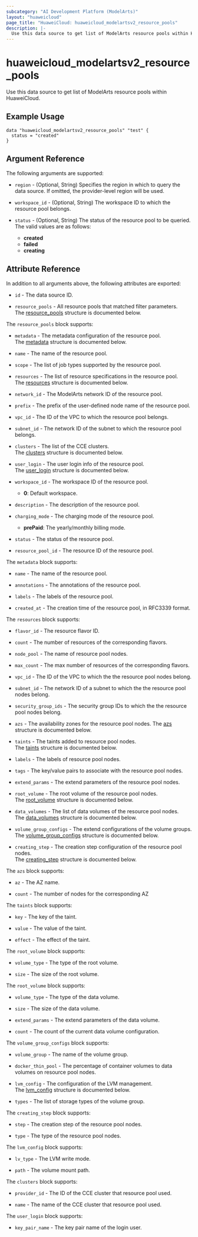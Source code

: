 ```yaml
---
subcategory: "AI Development Platform (ModelArts)"
layout: "huaweicloud"
page_title: "HuaweiCloud: huaweicloud_modelartsv2_resource_pools"
description: |-
  Use this data source to get list of ModelArts resource pools within HuaweiCloud.
---
```


# huaweicloud_modelartsv2_resource_pools

Use this data source to get list of ModelArts resource pools within HuaweiCloud.

## Example Usage

```hcl
data "huaweicloud_modelartsv2_resource_pools" "test" {
  status = "created"
}
```

## Argument Reference

The following arguments are supported:

* `region` - (Optional, String) Specifies the region in which to query the data source.
  If omitted, the provider-level region will be used.

* `workspace_id` - (Optional, String) The workspace ID to which the resource pool belongs.

* `status` - (Optional, String) The status of the resource pool to be queried.  
  The valid values are as follows:
  + **created**
  + **failed**
  + **creating**

## Attribute Reference

In addition to all arguments above, the following attributes are exported:

* `id` - The data source ID.

* `resource_pools` - All resource pools that matched filter parameters.  
  The [resource_pools](#modelarts_resource_pools) structure is documented below.

<a name="modelarts_resource_pools"></a>
The `resource_pools` block supports:

* `metadata` - The metadata configuration of the resource pool.  
  The [metadata](#modelarts_resource_pool_metadata) structure is documented below.

* `name` - The name of the resource pool.

* `scope` - The list of job types supported by the resource pool.

* `resources` - The list of resource specifications in the resource pool.  
  The [resources](#modelarts_resource_pool_resources) structure is documented below.

* `network_id` - The ModelArts network ID of the resource pool.

* `prefix` - The prefix of the user-defined node name of the resource pool.

* `vpc_id` - The ID of the VPC to which the resource pool belongs.

* `subnet_id` - The network ID of the subnet to which the resource pool belongs.

* `clusters` - The list of the CCE clusters.  
  The [clusters](#modelarts_resource_pool_clusters) structure is documented below.

* `user_login` - The user login info of the resource pool.  
  The [user_login](#modelarts_resource_pool_user_login) structure is documented below.

* `workspace_id` - The workspace ID of the resource pool.
  + **0**: Default workspace.

* `description` - The description of the resource pool.

* `charging_mode` - The charging mode of the resource pool.
  + **prePaid**: The yearly/monthly billing mode.

* `status` - The status of the resource pool.

* `resource_pool_id` - The resource ID of the resource pool.

<a name="modelarts_resource_pool_metadata"></a>
The `metadata` block supports:

* `name` - The name of the resource pool.

* `annotations` - The annotations of the resource pool.

* `labels` - The labels of the resource pool.

* `created_at` - The creation time of the resource pool, in RFC3339 format.

<a name="modelarts_resource_pool_resources"></a>
The `resources` block supports:

* `flavor_id` - The resource flavor ID.

* `count` - The number of resources of the corresponding flavors.

* `node_pool` - The name of resource pool nodes.

* `max_count` - The max number of resources of the corresponding flavors.

* `vpc_id` - The ID of the VPC to which the the resource pool nodes belong.

* `subnet_id` - The network ID of a subnet to which the the resource pool nodes belong.

* `security_group_ids` - The security group IDs to which the the resource pool nodes belong.

* `azs` - The availability zones for the resource pool nodes.
  The [azs](#modelarts_resource_pool_resource_azs) structure is documented below.

* `taints` - The taints added to resource pool nodes.  
  The [taints](#modelarts_resource_pool_resource_taints) structure is documented below.

* `labels` - The labels of resource pool nodes.

* `tags` - The key/value pairs to associate with the resource pool nodes.

* `extend_params` - The extend parameters of the resource pool nodes.

* `root_volume` - The root volume of the resource pool nodes.  
  The [root_volume](#modelarts_resource_pool_resource_root_volume) structure is documented below.

* `data_volumes` - The list of data volumes of the resource pool nodes.  
  The [data_volumes](#modelarts_resource_pool_resource_data_volumes) structure is documented below.

* `volume_group_configs` - The extend configurations of the volume groups.  
  The [volume_group_configs](#modelarts_resource_pool_resource_volume_group_configs) structure is documented below.

* `creating_step` - The creation step configuration of the resource pool nodes.  
  The [creating_step](#data_modelarts_resource_pool_resource_creating_step) structure is documented below.

<a name="modelarts_resource_pool_resource_azs"></a>
The `azs` block supports:

* `az` - The AZ name.

* `count` - The number of nodes for the corresponding AZ

<a name="modelarts_resource_pool_resource_taints"></a>
The `taints` block supports:

* `key` - The key of the taint.

* `value` - The value of the taint.

* `effect` - The effect of the taint.

<a name="modelarts_resource_pool_resource_root_volume"></a>
The `root_volume` block supports:

* `volume_type` - The type of the root volume.

* `size` - The size of the root volume.

<a name="modelarts_resource_pool_resource_data_volumes"></a>
The `root_volume` block supports:

* `volume_type` - The type of the data volume.

* `size` - The size of the data volume.

* `extend_params` - The extend parameters of the data volume.

* `count` - The count of the current data volume configuration.

<a name="modelarts_resource_pool_resource_volume_group_configs"></a>
The `volume_group_configs` block supports:

* `volume_group` - The name of the volume group.

* `docker_thin_pool` - The percentage of container volumes to data volumes on resource pool nodes.

* `lvm_config` - The configuration of the LVM management.  
  The [lvm_config](#modelarts_resource_pool_group_config_lvm_config) structure is documented below.

* `types` - The list of storage types of the volume group.

<a name="data_modelarts_resource_pool_resource_creating_step"></a>
The `creating_step` block supports:

* `step` - The creation step of the resource pool nodes.

* `type` - The type of the resource pool nodes.

<a name="modelarts_resource_pool_group_config_lvm_config"></a>
The `lvm_config` block supports:

* `lv_type` - The LVM write mode.

* `path` - The volume mount path.

<a name="modelarts_resource_pool_clusters"></a>
The `clusters` block supports:

* `provider_id` - The ID of the CCE cluster that resource pool used.

* `name` - The name of the CCE cluster that resource pool used.

<a name="modelarts_resource_pool_user_login"></a>
The `user_login` block supports:

* `key_pair_name` - The key pair name of the login user.

